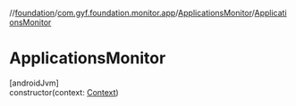 //[foundation](../../../index.md)/[com.gyf.foundation.monitor.app](../index.md)/[ApplicationsMonitor](index.md)/[ApplicationsMonitor](-applications-monitor.md)

# ApplicationsMonitor

[androidJvm]\
constructor(context: [Context](https://developer.android.com/reference/kotlin/android/content/Context.html))